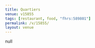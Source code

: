 ```yaml
---
title: Quartiers
venue: v15855
tags: [restaurant, food, "fhrs:589801"]
permalink: /v/15855/
layout: venue
---
```

null
